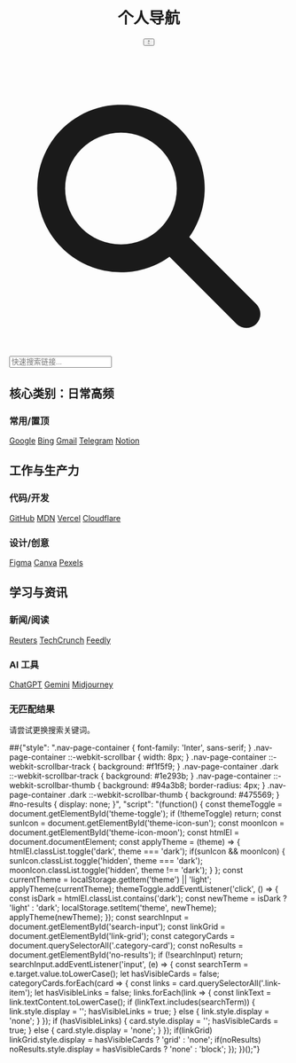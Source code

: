 <div class="nav-page-container">
<div class="max-w-7xl mx-auto">
<header class="flex justify-between items-center mb-8">
<h1 class="text-3xl font-bold text-slate-900 dark:text-white">个人导航</h1>
<button id="theme-toggle" class="p-2 rounded-full hover:bg-slate-200 dark:hover:bg-slate-700">
<svg id="theme-icon-sun" class="h-6 w-6" fill="none" viewBox="0 0 24 24" stroke="currentColor"><path stroke-linecap="round" stroke-linejoin="round" stroke-width="2" d="M12 3v1m0 16v1m9-9h-1M4 12H3m15.364 6.364l-.707-.707M6.343 6.343l-.707-.707m12.728 0l-.707.707M6.343 17.657l-.707.707M12 12a5 5 0 100-10 5 5 0 000 10z"></path></svg>
<svg id="theme-icon-moon" class="h-6 w-6 hidden" fill="none" viewBox="0 0 24 24" stroke="currentColor"><path stroke-linecap="round" stroke-linejoin="round" stroke-width="2" d="M20.354 15.354A9 9 0 018.646 3.646 9.003 9.003 0 0012 21a9.003 9.003 0 008.354-5.646z"></path></svg>
</button>
</header>
<div class="mb-8">
<div class="relative">
<div class="absolute inset-y-0 left-0 pl-3 flex items-center pointer-events-none">
<svg class="h-5 w-5 text-slate-400" xmlns="http://www.w3.org/2000/svg" viewBox="0 0 20 20" fill="currentColor"><path fill-rule="evenodd" d="M8 4a4 4 0 100 8 4 4 0 000-8zM2 8a6 6 0 1110.89 3.476l4.817 4.817a1 1 0 01-1.414 1.414l-4.816-4.816A6 6 0 012 8z" clip-rule="evenodd" /></svg>
</div>
<input type="search" id="search-input" placeholder="快速搜索链接..." class="block w-full pl-10 pr-3 py-2 border border-slate-300 rounded-md bg-white dark:bg-slate-800 dark:border-slate-600 placeholder-slate-400 focus:outline-none focus:ring-1 focus:ring-blue-500 sm:text-sm">
</div>
</div>
<main id="link-grid" class="grid grid-cols-1 md:grid-cols-2 lg:grid-cols-3 gap-6">
<div class="category-card bg-white dark:bg-slate-800 rounded-lg shadow-md p-6">
<h2 class="font-bold text-xl mb-4 text-slate-900 dark:text-white">核心类别：日常高频</h2>
<div class="space-y-4">
<div>
<h3 class="font-semibold text-slate-600 dark:text-slate-400 mb-2">常用/置顶</h3>
<div class="flex flex-wrap gap-2">
<a href="https://www.google.com/" target="_blank" class="link-item bg-slate-100 hover:bg-slate-200 dark:bg-slate-700 dark:hover:bg-slate-600 text-sm font-medium py-1 px-3 rounded-full">Google</a>
<a href="https://www.bing.com/" target="_blank" class="link-item bg-slate-100 hover:bg-slate-200 dark:bg-slate-700 dark:hover:bg-slate-600 text-sm font-medium py-1 px-3 rounded-full">Bing</a>
<a href="https://mail.google.com/" target="_blank" class="link-item bg-slate-100 hover:bg-slate-200 dark:bg-slate-700 dark:hover:bg-slate-600 text-sm font-medium py-1 px-3 rounded-full">Gmail</a>
<a href="https://web.telegram.org/" target="_blank" class="link-item bg-slate-100 hover:bg-slate-200 dark:bg-slate-700 dark:hover:bg-slate-600 text-sm font-medium py-1 px-3 rounded-full">Telegram</a>
<a href="https://www.notion.so/" target="_blank" class="link-item bg-slate-100 hover:bg-slate-200 dark:bg-slate-700 dark:hover:bg-slate-600 text-sm font-medium py-1 px-3 rounded-full">Notion</a>
</div>
</div>
</div>
</div>
<div class="category-card bg-white dark:bg-slate-800 rounded-lg shadow-md p-6">
<h2 class="font-bold text-xl mb-4 text-slate-900 dark:text-white">工作与生产力</h2>
<div class="space-y-4">
<div>
<h3 class="font-semibold text-slate-600 dark:text-slate-400 mb-2">代码/开发</h3>
<div class="flex flex-wrap gap-2">
<a href="https://github.com/" target="_blank" class="link-item bg-slate-100 hover:bg-slate-200 dark:bg-slate-700 dark:hover:bg-slate-600 text-sm font-medium py-1 px-3 rounded-full">GitHub</a>
<a href="https://developer.mozilla.org/" target="_blank" class="link-item bg-slate-100 hover:bg-slate-200 dark:bg-slate-700 dark:hover:bg-slate-600 text-sm font-medium py-1 px-3 rounded-full">MDN</a>
<a href="https://vercel.com/" target="_blank" class="link-item bg-slate-100 hover:bg-slate-200 dark:bg-slate-700 dark:hover:bg-slate-600 text-sm font-medium py-1 px-3 rounded-full">Vercel</a>
<a href="https://www.cloudflare.com/" target="_blank" class="link-item bg-slate-100 hover:bg-slate-200 dark:bg-slate-700 dark:hover:bg-slate-600 text-sm font-medium py-1 px-3 rounded-full">Cloudflare</a>
</div>
</div>
<div>
<h3 class="font-semibold text-slate-600 dark:text-slate-400 mb-2">设计/创意</h3>
<div class="flex flex-wrap gap-2">
<a href="https://www.figma.com/" target="_blank" class="link-item bg-slate-100 hover:bg-slate-200 dark:bg-slate-700 dark:hover:bg-slate-600 text-sm font-medium py-1 px-3 rounded-full">Figma</a>
<a href="https://www.canva.com/" target="_blank" class="link-item bg-slate-100 hover:bg-slate-200 dark:bg-slate-700 dark:hover:bg-slate-600 text-sm font-medium py-1 px-3 rounded-full">Canva</a>
<a href="https://www.pexels.com/" target="_blank" class="link-item bg-slate-100 hover:bg-slate-200 dark:bg-slate-700 dark:hover:bg-slate-600 text-sm font-medium py-1 px-3 rounded-full">Pexels</a>
</div>
</div>
</div>
</div>
<div class="category-card bg-white dark:bg-slate-800 rounded-lg shadow-md p-6">
<h2 class="font-bold text-xl mb-4 text-slate-900 dark:text-white">学习与资讯</h2>
<div class="space-y-4">
<div>
<h3 class="font-semibold text-slate-600 dark:text-slate-400 mb-2">新闻/阅读</h3>
<div class="flex flex-wrap gap-2">
<a href="[suspicious link removed]" target="_blank" class="link-item bg-slate-100 hover:bg-slate-200 dark:bg-slate-700 dark:hover:bg-slate-600 text-sm font-medium py-1 px-3 rounded-full">Reuters</a>
<a href="https://techcrunch.com/" target="_blank" class="link-item bg-slate-100 hover:bg-slate-200 dark:bg-slate-700 dark:hover:bg-slate-600 text-sm font-medium py-1 px-3 rounded-full">TechCrunch</a>
<a href="https://feedly.com/" target="_blank" class="link-item bg-slate-100 hover:bg-slate-200 dark:bg-slate-700 dark:hover:bg-slate-600 text-sm font-medium py-1 px-3 rounded-full">Feedly</a>
</div>
</div>
<div>
<h3 class="font-semibold text-slate-600 dark:text-slate-400 mb-2">AI 工具</h3>
<div class="flex flex-wrap gap-2">
<a href="https://chat.openai.com/" target="_blank" class="link-item bg-slate-100 hover:bg-slate-200 dark:bg-slate-700 dark:hover:bg-slate-600 text-sm font-medium py-1 px-3 rounded-full">ChatGPT</a>
<a href="https://gemini.google.com/" target="_blank" class="link-item bg-slate-100 hover:bg-slate-200 dark:bg-slate-700 dark:hover:bg-slate-600 text-sm font-medium py-1 px-3 rounded-full">Gemini</a>
<a href="https://www.midjourney.com/" target="_blank" class="link-item bg-slate-100 hover:bg-slate-200 dark:bg-slate-700 dark:hover:bg-slate-600 text-sm font-medium py-1 px-3 rounded-full">Midjourney</a>
</div>
</div>
</div>
</div>
</main>
<div id="no-results" class="text-center py-16">
<h3 class="text-lg font-semibold text-slate-600 dark:text-slate-400">无匹配结果</h3>
<p class="text-slate-500 mt-2">请尝试更换搜索关键词。</p>
</div>
</div>
</div>

##{"style": ".nav-page-container { font-family: 'Inter', sans-serif; } .nav-page-container ::-webkit-scrollbar { width: 8px; } .nav-page-container ::-webkit-scrollbar-track { background: #f1f5f9; } .nav-page-container .dark ::-webkit-scrollbar-track { background: #1e293b; } .nav-page-container ::-webkit-scrollbar-thumb { background: #94a3b8; border-radius: 4px; } .nav-page-container .dark ::-webkit-scrollbar-thumb { background: #475569; } #no-results { display: none; }", "script": "(function() { const themeToggle = document.getElementById('theme-toggle'); if (!themeToggle) return; const sunIcon = document.getElementById('theme-icon-sun'); const moonIcon = document.getElementById('theme-icon-moon'); const htmlEl = document.documentElement; const applyTheme = (theme) => { htmlEl.classList.toggle('dark', theme === 'dark'); if(sunIcon && moonIcon) { sunIcon.classList.toggle('hidden', theme === 'dark'); moonIcon.classList.toggle('hidden', theme !== 'dark'); } }; const currentTheme = localStorage.getItem('theme') || 'light'; applyTheme(currentTheme); themeToggle.addEventListener('click', () => { const isDark = htmlEl.classList.contains('dark'); const newTheme = isDark ? 'light' : 'dark'; localStorage.setItem('theme', newTheme); applyTheme(newTheme); }); const searchInput = document.getElementById('search-input'); const linkGrid = document.getElementById('link-grid'); const categoryCards = document.querySelectorAll('.category-card'); const noResults = document.getElementById('no-results'); if (!searchInput) return; searchInput.addEventListener('input', (e) => { const searchTerm = e.target.value.toLowerCase(); let hasVisibleCards = false; categoryCards.forEach(card => { const links = card.querySelectorAll('.link-item'); let hasVisibleLinks = false; links.forEach(link => { const linkText = link.textContent.toLowerCase(); if (linkText.includes(searchTerm)) { link.style.display = ''; hasVisibleLinks = true; } else { link.style.display = 'none'; } }); if (hasVisibleLinks) { card.style.display = ''; hasVisibleCards = true; } else { card.style.display = 'none'; } }); if(linkGrid) linkGrid.style.display = hasVisibleCards ? 'grid' : 'none'; if(noResults) noResults.style.display = hasVisibleCards ? 'none' : 'block'; }); })();"}